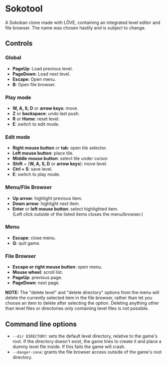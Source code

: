 # Sokotool

A Sokoban clone made with LÖVE, containing an integrated level editor
and file browser. The name was chosen hastily and is subject to change.

## Controls

### Global
* **PageUp**: Load previous level.
* **PageDown**: Load next level.
* **Escape**: Open menu.
* **B**: Open file browser.

### Play mode

* **W, A, S, D** or **arrow keys**: move.
* **Z** or **backspace**: undo last push.
* **R** or **Home**: reset level.
* **E**: switch to edit mode.

### Edit mode

* **Right mouse button** or **tab**: open tile selector.
* **Left mouse button**: place tile.
* **Middle mouse button**: select tile under cursor.
* **Shift** + (**W, A, S, D** or **arrow keys**): move level.
* **Ctrl + S**: save level.
* **E**: switch to play mode.

### Menu/File Browser
* **Up arrow**: highlight previous item.
* **Down arrow**: highlight next item.
* **Enter** or **left mouse button**: select highlighted item.  
  (Left click outside of the listed items closes the menu/browser.)

### Menu
* **Escape**: close menu.
* **Q**: quit game.

### File Browser
* **Escape or right mouse button**: open menu.
* **Mouse wheel**: scroll list.
* **PageUp**: previous page.
* **PageDown**: next page.

**NOTE:** The "delete level" and "delete directory" options from the menu will
delete the currently selected item in the file browser, rather than let you
choose an item to delete after selecting the option. Deleting anything other
than level files or directories only containing level files is not possible.

## Command line options
* `--dir DIRECTORY`: sets the default level directory, relative to the game's
  root. If the directory doesn't exist, the game tries to create it and place
  a dummy level file inside. If this fails the game will crash.
* `--danger-zone`: grants the file browser access outside
  of the game's root directory.
